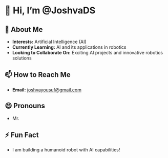 # 👋 Hi, I’m @JoshvaDS

## 👀 About Me
- **Interests:** Artificial Intelligence (AI)
- **Currently Learning:** AI and its applications in robotics
- **Looking to Collaborate On:** Exciting AI projects and innovative robotics solutions

## 📫 How to Reach Me
- **Email:** joshvayousuf@gmail.com

## 😄 Pronouns
- Mr.

## ⚡ Fun Fact
- I am building a humanoid robot with AI capabilities!

<!---
JoshvaDS/JoshvaDS is a ✨ special ✨ repository because its `README.md` (this file) appears on your GitHub profile.
You can click the Preview link to take a look at your changes.
--->
